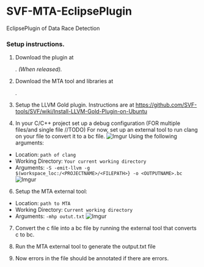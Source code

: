 # SVF-MTA-EclipsePlugin
EclipsePlugin of Data Race Detection

### Setup instructions.

1. Download the plugin <PLUGIN NAME> at <ADDRESS>. (When released).

2. Download the MTA tool and libraries at <ADDRESS>.

3. Setup the LLVM Gold plugin. Instructions are at https://github.com/SVF-tools/SVF/wiki/Install-LLVM-Gold-Plugin-on-Ubuntu

4. In your C/C++ project set up a debug configuration (FOR multiple files/and single file //TODO)
For now, set up an external tool to run clang on your file to convert it to a bc file. 
![Imgur](https://i.imgur.com/TZsg9qj.png)
Using the following arguments:
* Location: `path of clang`
* Working Directory: `Your current working directory`
* Arguments: `-S -emit-llvm -g $(workspace_loc:/<PROJECTNAME>/<FILEPATH>} -o <OUTPUTNAME>.bc`
![Imgur](https://i.imgur.com/xmThVXK.png)

6. Setup the MTA external tool:
* Location: `path to MTA`
* Working Directory: `Current working directory`
* Arguments: `-mhp outut.txt`
![Imgur](https://i.imgur.com/qBs5m7h.png)

7. Convert the c file into a bc file by running the external tool that converts c to bc.

8. Run the MTA external tool to generate the output.txt file

9. Now errors in the file should be annotated if there are errors.
